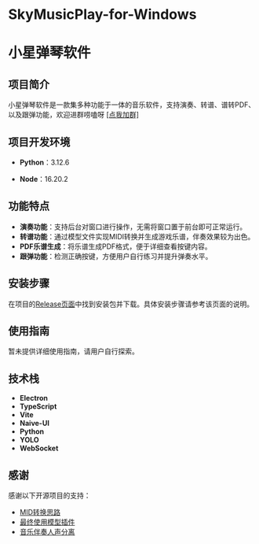 ﻿# SkyMusicPlay-for-Windows

# 小星弹琴软件

## 项目简介

小星弹琴软件是一款集多种功能于一体的音乐软件，支持演奏、转谱、谱转PDF、以及跟弹功能，欢迎进群唠嗑呀    [[点我加群]](https://qm.qq.com/q/45VZu0b5Xq)

## 项目开发环境

- **Python**：3.12.6
  
- **Node**：16.20.2
  

## 功能特点

- **演奏功能**：支持后台对窗口进行操作，无需将窗口置于前台即可正常运行。
- **转谱功能**：通过模型文件实现MIDI转换并生成游戏乐谱，伴奏效果较为出色。
- **PDF乐谱生成**：将乐谱生成PDF格式，便于详细查看按键内容。
- **跟弹功能**：检测正确按键，方便用户自行练习并提升弹奏水平。

## 安装步骤

在项目的[Release页面](https://github.com/windhide/SkyMusicPlay-for-Windows/releases)中找到安装包并下载。具体安装步骤请参考该页面的说明。

## 使用指南

暂未提供详细使用指南，请用户自行探索。

## 技术栈

- **Electron**
- **TypeScript**
- **Vite**
- **Naive-UI**
- **Python**
- **YOLO**
- **WebSocket**

## 感谢

感谢以下开源项目的支持：

- [MID转换思路](https://github.com/azuwis/pianotrans)
- [最终使用模型插件](https://github.com/spotify/basic-pitch)
- [音乐伴奏人声分离](https://github.com/facebookresearch/demucs)
